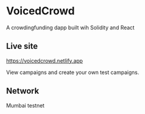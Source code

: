 # VoicedCrowd
A crowdingfunding dapp built wih Solidity and React

## Live site
https://voicedcrowd.netlify.app

View campaigns and create your own test campaigns.

## Network
Mumbai testnet
